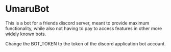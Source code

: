 # UmaruBot
This is a bot for a friends discord server, meant to provide  maximum functionality,
while also not having to pay to access features in other more widely known bots.

Change the BOT_TOKEN to the token of the discord application bot account.
